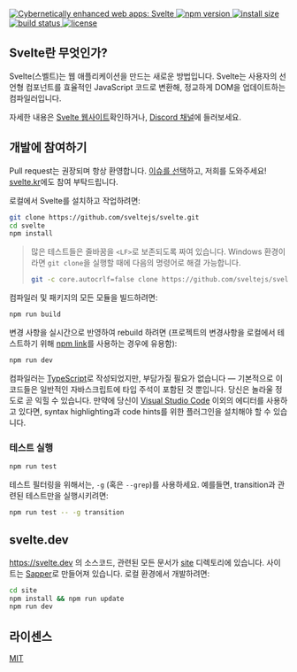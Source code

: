 <p>
  <a href="https://svelte.dev">
	<img alt="Cybernetically enhanced web apps: Svelte" src="https://svelte-assets.surge.sh/banner.png">
  </a>

  <a href="https://www.npmjs.com/package/svelte">
    <img src="https://img.shields.io/npm/v/svelte.svg" alt="npm version">
  </a>

  <a href="https://packagephobia.now.sh/result?p=svelte">
    <img src="https://packagephobia.now.sh/badge?p=svelte" alt="install size">
  </a>

  <a href="https://travis-ci.org/sveltejs/svelte">
    <img src="https://api.travis-ci.org/sveltejs/svelte.svg?branch=master"
         alt="build status">
  </a>

  <a href="https://github.com/sveltejs/svelte/blob/master/LICENSE">
    <img src="https://img.shields.io/npm/l/svelte.svg" alt="license">
  </a>
</p>

## Svelte란 무엇인가?

Svelte(스벨트)는 웹 애플리케이션을 만드는 새로운 방법입니다. Svelte는 사용자의 선언형 컴포넌트를  효율적인 JavaScript 코드로 변환해, 정교하게 DOM을 업데이트하는 컴파일러입니다.

자세한 내용은 [Svelte 웹사이트](https://svelte.dev)확인하거나, [Discord 채널](https://svelte.dev/chat)에 들러보세요.

## 개발에 참여하기

Pull request는 권장되며 항상 환영합니다. [이슈를 선택](https://github.com/sveltejs/svelte/issues?q=is%3Aissue+is%3Aopen+sort%3Aupdated-desc)하고, 저희를 도와주세요!
[svelte.kr](https://github.com/beewee22/svelte.kr/issues)에도 참여 부탁드립니다.

로컬에서 Svelte를 설치하고 작업하려면:

```bash
git clone https://github.com/sveltejs/svelte.git
cd svelte
npm install
```

> 많은 테스트들은 줄바꿈을 `<LF>`로 보존되도록 짜여 있습니다. Windows 환경이라면 `git clone`을 실행할 때에 다음의 명령어로 해결 가능합니다.
>
> ```bash
> git -c core.autocrlf=false clone https://github.com/sveltejs/svelte.git
> ```

컴파일러 및 패키지의 모든 모듈을 빌드하려면:

```bash
npm run build
```

변경 사항을 실시간으로 반영하여 rebuild 하려면 (프로젝트의 변경사항을 로컬에서 테스트하기 위해 [npm link](https://docs.npmjs.com/cli/link.html)를 사용하는 경우에 유용함):

```bash
npm run dev
```

컴파일러는 [TypeScript](https://www.typescriptlang.org/)로 작성되었지만, 부담가질 필요가 없습니다 — 기본적으로 이 코드들은 일반적인 자바스크립트에 타입 주석이 포함된 것 뿐입니다. 당신은 놀라울 정도로 곧 익힐 수 있습니다. 만약에 당신이 [Visual Studio Code](https://code.visualstudio.com/) 이외의 에디터를 사용하고 있다면, syntax highlighting과 code hints를 위한 플러그인을 설치해야 할 수 있습니다.

### 테스트 실행

```bash
npm run test
```

테스트 필터링을 위해서는, `-g` (혹은 `--grep`)를 사용하세요. 예를들면, transition과 관련된 테스트만을 실행시키려면:

```bash
npm run test -- -g transition
```

## svelte.dev

https://svelte.dev 의 소스코드, 관련된 모든 문서가 [site](site) 디렉토리에 있습니다. 사이트는 [Sapper](https://sapper.svelte.dev)로 만들어져 있습니다. 로컬 환경에서 개발하려면:

```bash
cd site
npm install && npm run update
npm run dev
```

## 라이센스

[MIT](LICENSE)
